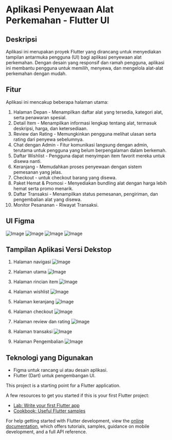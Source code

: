# Aplikasi Penyewaan Alat Perkemahan - Flutter UI

## Deskripsi

Aplikasi ini merupakan proyek Flutter yang dirancang untuk menyediakan tampilan antarmuka pengguna (UI) bagi aplikasi penyewaan alat perkemahan. Dengan desain yang responsif dan ramah pengguna, aplikasi ini membantu pengguna untuk memilih, menyewa, dan mengelola alat-alat perkemahan dengan mudah.

## Fitur
Aplikasi ini mencakup beberapa halaman utama:
1. Halaman Depan - Menampilkan daftar alat yang tersedia, kategori alat, serta penawaran spesial.
2. Detail Item - Menampilkan informasi lengkap tentang alat, termasuk deskripsi, harga, dan ketersediaan.
3. Review dan Rating - Memungkinkan pengguna melihat ulasan serta rating dari penyewa sebelumnya.
4. Chat dengan Admin - Fitur komunikasi langsung dengan admin, terutama untuk pengguna yang belum berpengalaman dalam berkemah.
5. Daftar Wishlist - Pengguna dapat menyimpan item favorit mereka untuk disewa nanti.
6. Keranjang - Memudahkan proses penyewaan dengan sistem pemesanan yang jelas.
7. Checkout - untuk checkout barang yang disewa.
8. Paket Hemat & Promosi - Menyediakan bundling alat dengan harga lebih hemat serta promo menarik.
9. Daftar Transaksi - Menampilkan status pemesanan, pengiriman, dan pengembalian alat yang disewa.
10. Monitor Pesananan - Riwayat Transaksi.

## UI Figma
![Image](https://github.com/user-attachments/assets/81b97a07-8ac5-4b4d-b580-1ac370ea5268)
![Image](https://github.com/user-attachments/assets/27cc0026-99a3-4cb5-8fe4-d27f85fbb111)
![Image](https://github.com/user-attachments/assets/06948b1e-9e7e-4d08-8bcc-3752100388e6)
![Image](https://github.com/user-attachments/assets/5633a8ca-cfdc-4e69-8ccd-eb6348058aec)

## Tampilan Aplikasi Versi Dekstop
1. Halaman navigasi
![Image](https://github.com/user-attachments/assets/70fa7a0b-b71c-4ac0-98de-aed411ad56d9)

3. Halaman utama
![Image](https://github.com/user-attachments/assets/a696ddbc-3ed6-48bd-b1f2-fc3e979ab001)

4. Halaman rincian item
![Image](https://github.com/user-attachments/assets/154a006e-7f81-4ea0-9c51-e60fe38fbfc4)

5. Halaman wishlist
![Image](https://github.com/user-attachments/assets/b98e096a-c0a8-4a1b-8543-dc00cda6d9e8)

7. Halaman keranjang
![Image](https://github.com/user-attachments/assets/1684ad75-18c2-4703-a54c-9014b537fb9d)

8. Halaman checkout
![Image](https://github.com/user-attachments/assets/d7f1e919-d389-4d4c-bbd5-12c4218f8c70)

9. Halaman review dan rating
![Image](https://github.com/user-attachments/assets/f6b3a7ba-1e43-4dc8-9c2b-3df54ec74b10)

10. Halaman transaksi
![Image](https://github.com/user-attachments/assets/7dd10af7-dbb6-44ce-927c-7e59e62ac15c)

12. Halaman Pengembalian
![Image](https://github.com/user-attachments/assets/f47f090a-b951-4184-9bfe-f6c24813a01b)

## Teknologi yang Digunakan
- Figma untuk rancang ui atau desain aplikasi.
- Flutter (Dart) untuk pengembangan UI.

This project is a starting point for a Flutter application.

A few resources to get you started if this is your first Flutter project:

- [Lab: Write your first Flutter app](https://docs.flutter.dev/get-started/codelab)
- [Cookbook: Useful Flutter samples](https://docs.flutter.dev/cookbook)

For help getting started with Flutter development, view the
[online documentation](https://docs.flutter.dev/), which offers tutorials,
samples, guidance on mobile development, and a full API reference.
